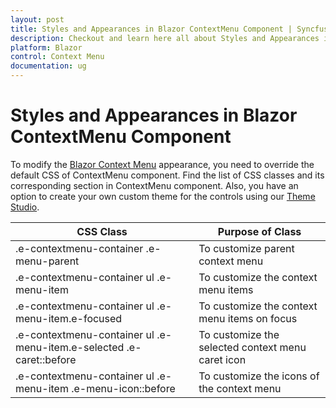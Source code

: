 ```yaml
---
layout: post
title: Styles and Appearances in Blazor ContextMenu Component | Syncfusion
description: Checkout and learn here all about Styles and Appearances in Syncfusion Blazor ContextMenu component and more.
platform: Blazor
control: Context Menu
documentation: ug
---
```


# Styles and Appearances in Blazor ContextMenu Component

To modify the [Blazor Context Menu](https://www.syncfusion.com/blazor-components/blazor-context-menu) appearance, you need to override the default CSS of ContextMenu component. Find the list of CSS classes and its corresponding section in ContextMenu component. Also, you have an option to create your own custom theme for the controls using our [Theme Studio](https://blazor.syncfusion.com/themestudio/?theme=material).

| CSS Class | Purpose of Class |
| ----- | ----- |
| .e-contextmenu-container .e-menu-parent | To customize parent context menu |
| .e-contextmenu-container ul .e-menu-item | To customize the context menu items |
| .e-contextmenu-container ul .e-menu-item.e-focused | To customize the context menu items on focus |
| .e-contextmenu-container ul .e-menu-item.e-selected .e-caret::before | To customize the selected context menu caret icon |
| .e-contextmenu-container ul .e-menu-item .e-menu-icon::before | To customize the icons of the context menu |